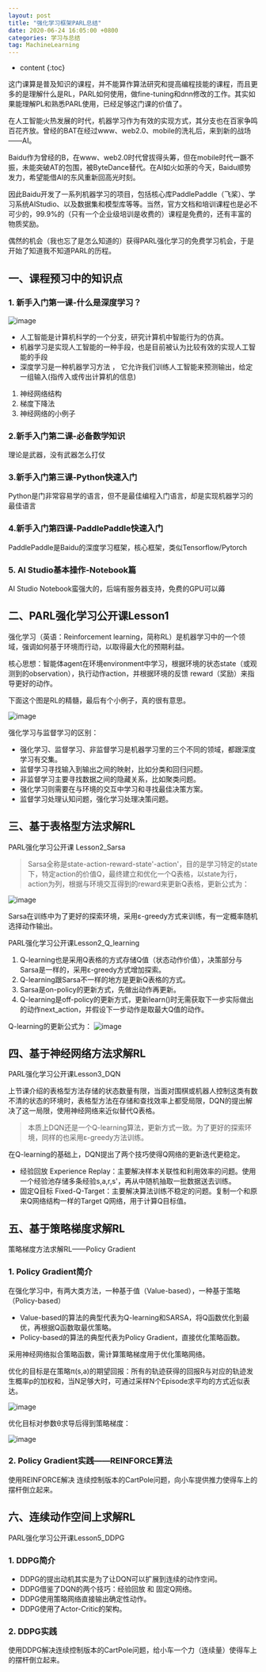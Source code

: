 ```yaml
---
layout: post
title: "强化学习框架PARL总结"
date: 2020-06-24 16:05:00 +0800
categories: 学习与总结
tag: MachineLearning
---
```


<!-- more -->
* content
{:toc}


这门课算是普及知识的课程，并不能算作算法研究和提高编程技能的课程，而且更多的是理解什么是RL，PARL如何使用，做fine-tuning和dnn修改的工作。其实如果能理解PL和熟悉PARL使用，已经足够这门课的价值了。

在人工智能火热发展的时代，机器学习作为有效的实现方式，其分支也在百家争鸣百花齐放。曾经的BAT在经过www、web2.0、mobile的洗礼后，来到新的战场——AI。

Baidu作为曾经的B，在www、web2.0时代曾拔得头筹，但在mobile时代一蹶不振，未能突破AT的包围，被ByteDance替代。在AI如火如荼的今天，Baidu顺势发力，希望能借AI的东风重新回高光时刻。

因此Baidu开发了一系列机器学习的项目，包括核心库PaddlePaddle（飞桨）、学习系统AIStudio、以及数据集和模型库等等。当然，官方文档和培训课程也是必不可少的，99.9%的（只有一个企业级培训是收费的）课程是免费的，还有丰富的物质奖励。

偶然的机会（我也忘了是怎么知道的）获得PARL强化学习的免费学习机会，于是开始了知道我不知道PARL的历程。

## 一、课程预习中的知识点

### 1. 新手入门第一课-什么是深度学习？

![image](https://ai-studio-static-online.cdn.bcebos.com/60ba91a3d2c4427d82b933b25e490275e993d3e75f3149269a6d07efd3ff2067)

- 人工智能是计算机科学的一个分支，研究计算机中智能行为的仿真。
- 机器学习是实现人工智能的一种手段，也是目前被认为比较有效的实现人工智能的手段
- 深度学习是一种机器学习方法 ， 它允许我们训练人工智能来预测输出，给定一组输入(指传入或传出计算机的信息)

1. 神经网络结构
2. 梯度下降法
3. 神经网络的小例子

### 2.新手入门第二课-必备数学知识

理论是武器，没有武器怎么打仗

### 3.新手入门第三课-Python快速入门

Python是门非常容易学的语言，但不是最佳编程入门语言，却是实现机器学习的最佳语言

### 4.新手入门第四课-PaddlePaddle快速入门

PaddlePaddle是Baidu的深度学习框架，核心框架，类似Tensorflow/Pytorch

### 5. AI Studio基本操作-Notebook篇

AI Studio Notebook蛮强大的，后端有服务器支持，免费的GPU可以薅

## 二、PARL强化学习公开课Lesson1

强化学习（英语：Reinforcement learning，简称RL）是机器学习中的一个领域，强调如何基于环境而行动，以取得最大化的预期利益。

核心思想：智能体agent在环境environment中学习，根据环境的状态state（或观测到的observation），执行动作action，并根据环境的反馈 reward（奖励）来指导更好的动作。

下面这个图是RL的精髓，最后有个小例子，真的很有意思。

![image](https://ai-studio-static-online.cdn.bcebos.com/992844ad9a8e478b8a4490e7eb6d3a6398b6e2b8fd5c40998a02eef5fceb9fc3)

强化学习与监督学习的区别：
- 强化学习、监督学习、非监督学习是机器学习里的三个不同的领域，都跟深度学习有交集。
- 监督学习寻找输入到输出之间的映射，比如分类和回归问题。
- 非监督学习主要寻找数据之间的隐藏关系，比如聚类问题。
- 强化学习则需要在与环境的交互中学习和寻找最佳决策方案。
- 监督学习处理认知问题，强化学习处理决策问题。

## 三、基于表格型方法求解RL

PARL强化学习公开课 Lesson2_Sarsa

> Sarsa全称是state-action-reward-state'-action'，目的是学习特定的state下，特定action的价值Q，最终建立和优化一个Q表格，以state为行，action为列，根据与环境交互得到的reward来更新Q表格，更新公式为：

![image](https://ai-studio-static-online.cdn.bcebos.com/776b473b7f994702a3e05c5eac1156a7ce03b9e6bdb5453085fa9cbb86979715)

Sarsa在训练中为了更好的探索环境，采用ε-greedy方式来训练，有一定概率随机选择动作输出。

PARL强化学习公开课Lesson2_Q_learning

1. Q-learning也是采用Q表格的方式存储Q值（状态动作价值），决策部分与Sarsa是一样的，采用ε-greedy方式增加探索。
2. Q-learning跟Sarsa不一样的地方是更新Q表格的方式。
3. Sarsa是on-policy的更新方式，先做出动作再更新。
4. Q-learning是off-policy的更新方式，更新learn()时无需获取下一步实际做出的动作next_action，并假设下一步动作是取最大Q值的动作。

Q-learning的更新公式为：
![image](https://ai-studio-static-online.cdn.bcebos.com/38158582039041edad0a5a704ba792d0e464f2eb8a394577bf88051cc52d6b66)

## 四、基于神经网络方法求解RL

PARL强化学习公开课Lesson3_DQN

上节课介绍的表格型方法存储的状态数量有限，当面对围棋或机器人控制这类有数不清的状态的环境时，表格型方法在存储和查找效率上都受局限，DQN的提出解决了这一局限，使用神经网络来近似替代Q表格。

>本质上DQN还是一个Q-learning算法，更新方式一致。为了更好的探索环境，同样的也采用ε-greedy方法训练。

在Q-learning的基础上，DQN提出了两个技巧使得Q网络的更新迭代更稳定。

- 经验回放 Experience Replay：主要解决样本关联性和利用效率的问题。使用一个经验池存储多条经验s,a,r,s'，再从中随机抽取一批数据送去训练。
- 固定Q目标 Fixed-Q-Target：主要解决算法训练不稳定的问题。复制一个和原来Q网络结构一样的Target Q网络，用于计算Q目标值。

## 五、基于策略梯度求解RL

策略梯度方法求解RL——Policy Gradient

### 1. Policy Gradient简介

在强化学习中，有两大类方法，一种基于值（Value-based），一种基于策略（Policy-based）
- Value-based的算法的典型代表为Q-learning和SARSA，将Q函数优化到最优，再根据Q函数取最优策略。
- Policy-based的算法的典型代表为Policy Gradient，直接优化策略函数。

采用神经网络拟合策略函数，需计算策略梯度用于优化策略网络。

优化的目标是在策略π(s,a)的期望回报：所有的轨迹获得的回报R与对应的轨迹发生概率p的加权和，当N足够大时，可通过采样N个Episode求平均的方式近似表达。

![image](https://ai-studio-static-online.cdn.bcebos.com/eb184ddf8dcc4dc3b528a105f8d8e3ea6487d4905bc04cdebd7725f2d6a2752f)

优化目标对参数θ求导后得到策略梯度：

![image](https://ai-studio-static-online.cdn.bcebos.com/326d8abe040347cea25e4c0be3e09015e85cb818a02c445483381540ab1d238c)

### 2. Policy Gradient实践——REINFORCE算法

使用REINFORCE解决 连续控制版本的CartPole问题，向小车提供推力使得车上的摆杆倒立起来。

## 六、连续动作空间上求解RL

PARL强化学习公开课Lesson5_DDPG

### 1. DDPG简介

- DDPG的提出动机其实是为了让DQN可以扩展到连续的动作空间。
- DDPG借鉴了DQN的两个技巧：经验回放 和 固定Q网络。
- DDPG使用策略网络直接输出确定性动作。
- DDPG使用了Actor-Critic的架构。

### 2. DDPG实践

使用DDPG解决连续控制版本的CartPole问题，给小车一个力（连续量）使得车上的摆杆倒立起来。
